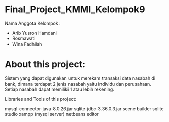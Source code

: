# Final_Project_KMMI_Kelompok9

Nama Anggota Kelompok :
- Arib Yusron Hamdani
- Rosmawati
- Wina Fadhilah

# About this project:

Sistem yang dapat digunakan untuk merekam transaksi data nasabah di bank, dimana terdapat 2 jenis nasabah yaitu individu dan perusahaan. Setiap nasabah dapat memiliki 1 atau lebih rekening.

Libraries and Tools of this project:

mysql-connector-java-8.0.26.jar
sqlite-jdbc-3.36.0.3.jar
scene builder
sqlite studio
xampp (mysql server)
netbeans editor
